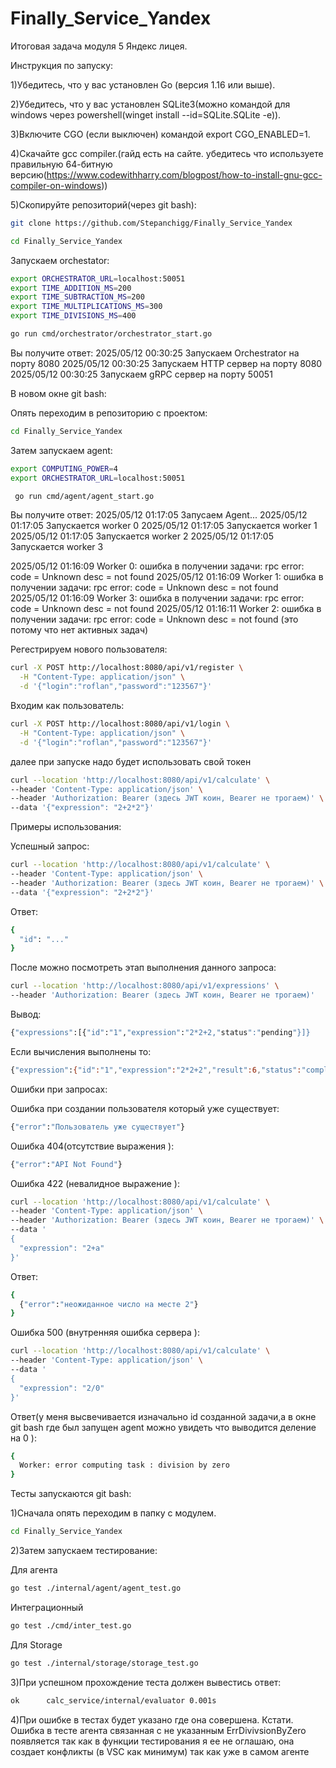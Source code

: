 # Finally_Service_Yandex
Итоговая задача модуля 5 Яндекс лицея.

Инструкция по запуску:

1)Убедитесь, что у вас установлен Go (версия 1.16 или выше).

2)Убедитесь, что у вас установлен SQLite3(можно командой для windows через powershell(winget install --id=SQLite.SQLite  -e)).

3)Включите CGO (если выключен) командой export CGO_ENABLED=1.

4)Скачайте gcc compiler.(гайд есть на сайте. убедитесь что используете правильную 64-битную версию(https://www.codewithharry.com/blogpost/how-to-install-gnu-gcc-compiler-on-windows))

5)Скопируйте репозиторий(через git bash):

```bash
git clone https://github.com/Stepanchigg/Finally_Service_Yandex
```

```bash
cd Finally_Service_Yandex
```

Запускаем orchestator:

```bash
export ORCHESTRATOR_URL=localhost:50051
export TIME_ADDITION_MS=200
export TIME_SUBTRACTION_MS=200
export TIME_MULTIPLICATIONS_MS=300
export TIME_DIVISIONS_MS=400

go run cmd/orchestrator/orchestrator_start.go
```

Вы получите ответ:
2025/05/12 00:30:25 Запускаем Orchestrator на порту 8080
2025/05/12 00:30:25 Запускаем HTTP сервер на порту 8080
2025/05/12 00:30:25 Запускаем gRPC сервер на порту 50051

В новом окне git bash:

Опять переходим в репозиторию с проектом:

```bash
cd Finally_Service_Yandex
```

Затем запускаем agent:

```bash
export COMPUTING_POWER=4
export ORCHESTRATOR_URL=localhost:50051

 go run cmd/agent/agent_start.go
```

Вы получите ответ:
2025/05/12 01:17:05 Запусаем Agent...
2025/05/12 01:17:05 Запускается worker 0
2025/05/12 01:17:05 Запускается worker 1
2025/05/12 01:17:05 Запускается worker 2
2025/05/12 01:17:05 Запускается worker 3

2025/05/12 01:16:09 Worker 0: ошибка в получении задачи: rpc error: code = Unknown desc = not found
2025/05/12 01:16:09 Worker 1: ошибка в получении задачи: rpc error: code = Unknown desc = not found
2025/05/12 01:16:09 Worker 3: ошибка в получении задачи: rpc error: code = Unknown desc = not found
2025/05/12 01:16:11 Worker 2: ошибка в получении задачи: rpc error: code = Unknown desc = not found
(это потому что нет активных задач)

Регестрируем нового пользователя:

```bash
curl -X POST http://localhost:8080/api/v1/register \
  -H "Content-Type: application/json" \
  -d '{"login":"roflan","password":"123567"}'
```

Входим как пользователь:

```bash
curl -X POST http://localhost:8080/api/v1/login \
  -H "Content-Type: application/json" \
  -d '{"login":"roflan","password":"123567"}'
```

далее при запуске надо будет использовать свой токен 

```bash
curl --location 'http://localhost:8080/api/v1/calculate' \
--header 'Content-Type: application/json' \
--header 'Authorization: Bearer (здесь JWT коин, Bearer не трогаем)' \
--data '{"expression": "2+2*2"}'
```

Примеры использования:

Успешный запрос:

```bash
curl --location 'http://localhost:8080/api/v1/calculate' \
--header 'Content-Type: application/json' \
--header 'Authorization: Bearer (здесь JWT коин, Bearer не трогаем)' \
--data '{"expression": "2+2*2"}'
```

Ответ:

```bash
{
  "id": "..."
}
```

После можно посмотреть этап выполнения данного запроса:

```bash
curl --location 'http://localhost:8080/api/v1/expressions' \
--header 'Authorization: Bearer (здесь JWT коин, Bearer не трогаем)'
```

Вывод:

```bash
{"expressions":[{"id":"1","expression":"2*2+2,"status":"pending"}]}
```

Если вычисления выполнены то:

```bash
{"expression":{"id":"1","expression":"2*2+2","result":6,"status":"completed"}}
```

Ошибки при запросах:

Ошибка при создании пользователя который уже существует:

```bash
{"error":"Пользователь уже существует"}
```

Ошибка 404(отсутствие выражения ):

```bash
{"error":"API Not Found"}
```

Ошибка 422 (невалидное выражение ):

```bash
curl --location 'http://localhost:8080/api/v1/calculate' \
--header 'Content-Type: application/json' \
--header 'Authorization: Bearer (здесь JWT коин, Bearer не трогаем)' \
--data '
{
  "expression": "2+a"
}'

```
Ответ:

```bash
{
  {"error":"неожиданное число на месте 2"}
}
```

Ошибка 500 (внутренняя ошибка сервера ):

```bash
curl --location 'http://localhost:8080/api/v1/calculate' \
--header 'Content-Type: application/json' \
--data '
{
  "expression": "2/0"
}'
```
Ответ(у  меня высвечивается изначально id созданной задачи,а в окне git bash где был запущен agent можно увидеть что выводится деление на 0 ):

```bash
{
  Worker: error computing task : division by zero
}
```

Тесты запускаются git bash:

1)Сначала опять переходим в папку с модулем.

```bash
cd Finally_Service_Yandex
```

2)Затем запускаем тестирование:

Для агента

```bash
go test ./internal/agent/agent_test.go
```

Интеграционный

```bash
go test ./cmd/inter_test.go
```

Для Storage

```bash
go test ./internal/storage/storage_test.go
```

3)При успешном прохождение теста должен вывестись ответ:

```bash
ok  	calc_service/internal/evaluator	0.001s
```

4)При ошибке в тестах будет указано где она совершена.
Кстати. Ошибка в тесте агента связанная с не указанным ErrDivivsionByZero появляется так как в функции тестирования я ее не оглашаю,
она создает конфликты (в VSC как минимум) так как уже в самом агенте
